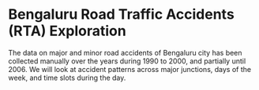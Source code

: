 # Bengaluru Road Traffic Accidents (RTA) Exploration
The data on major and minor road accidents of Bengaluru city has been collected manually over the years during 1990 to 2000, and partially until 2006. We will look at accident patterns across major junctions, days of the week, and time slots during the day.
